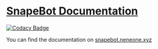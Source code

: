 # [SnapeBot Documentation](https://snapebot.neneone.xyz/)

[![Codacy Badge](https://api.codacy.com/project/badge/Grade/615dd3b4625e4cfca450ff35e9f1f621)](https://app.codacy.com/app/neneone/SnapeBot?utm_source=github.com&utm_medium=referral&utm_content=neneone/SnapeBot&utm_campaign=Badge_Grade_Dashboard)

You can find the documentation on [snapebot.neneone.xyz](https://snapebot.neneone.xyz/)
